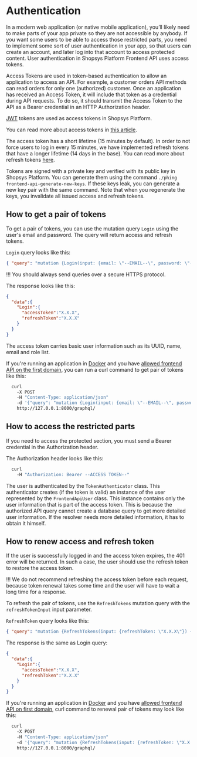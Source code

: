 # Authentication

In a modern web application (or native mobile application), you’ll likely need to make parts of your app private so they are not accessible by anybody.
If you want some users to be able to access those restricted parts, you need to implement some sort of user authentication in your app, so that users can create an account, and later log into that account to access protected content.
User authentication in Shopsys Platform Frontend API uses access tokens.

Access Tokens are used in token-based authentication to allow an application to access an API. For example, a customer orders API methods can read orders for only one (authorized) customer.
Once an application has received an Access Token, it will include that token as a credential during API requests. To do so, it should transmit the Access Token to the API as a Bearer credential in an HTTP Authorization header.

[JWT](https://jwt.io/introduction/) tokens are used as access tokens in Shopsys Platform.

You can read more about access tokens in [this article](https://auth0.com/docs/tokens/concepts/access-tokens).

The access token has a short lifetime (15 minutes by default).
In order to not force users to log in every 15 minutes, we have implemented refresh tokens that have a longer lifetime (14 days in the base).
You can read more about refresh tokens [here](https://auth0.com/docs/tokens/concepts/refresh-tokens).

Tokens are signed with a private key and verified with its public key in Shopsys Platform.
You can generate them using the command `./phing frontend-api-generate-new-keys`.
If these keys leak, you can generate a new key pair with the same command.
Note that when you regenerate the keys, you invalidate all issued access and refresh tokens.

## How to get a pair of tokens

To get a pair of tokens, you can use the mutation query `Login` using the user's email and password.
The query will return access and refresh tokens.

`Login` query looks like this:

```json
{ "query": "mutation {Login(input: {email: \"--EMAIL--\", password: \"--PASSWD--\"}) {accessToken, refreshToken}}"}
```

!!!
You should always send queries over a secure HTTPS protocol.

The response looks like this:

```json
{
  "data":{
    "Login":{
      "accessToken":"X.X.X",
      "refreshToken":"X.X.X"
    }
  }
}
```

The access token carries basic user information such as its UUID, name, email and role list.

If you're running an application in [Docker](../installation/installation-using-docker-application-setup.md) and you have [allowed frontend API on the first domain](./introduction-to-frontend-api.md), you can run a curl command to get pair of tokens like this:

```sh
  curl
    -X POST
    -H "Content-Type: application/json"
    -d '{"query": "mutation {Login(input: {email: \"--EMAIL--\", password: \"--PASSWD--\"}) {accessToken, refreshToken}}"}'
    http://127.0.0.1:8000/graphql/
```

## How to access the restricted parts

If you need to access the protected section, you must send a Bearer credential in the Authorization header.

The Authorization header looks like this:

```sh
  curl
    -H "Authorization: Bearer --ACCESS TOKEN--"
```

The user is authenticated by the `TokenAuthenticator` class.
This authenticator creates (if the token is valid) an instance of the user represented by the `FrontendApiUser` class.
This instance contains only the user information that is part of the access token.
This is because the authorized API query cannot create a database query to get more detailed user information.
If the resolver needs more detailed information, it has to obtain it himself.

## How to renew access and refresh token

If the user is successfully logged in and the access token expires, the 401 error will be returned. In such a case, the user should use the refresh token to restore the access token.

!!!
    We do not recommend refreshing the access token before each request, because token renewal takes some time and the user will have to wait a long time for a response.

To refresh the pair of tokens, use the `RefreshTokens` mutation query with the `refreshTokenInput` input parameter.

`RefreshToken` query looks like this:


```json
{ "query": "mutation {RefreshTokens(input: {refreshToken: \"X.X.X\"}) {accessToken, refreshToken}}"}
```

The response is the same as Login query:

```json
{
  "data":{
    "Login":{
      "accessToken":"X.X.X",
      "refreshToken":"X.X.X"
    }
  }
}
```

If you're running an application in [Docker](../installation/installation-using-docker-application-setup.md) and you have [allowed frontend API on first domain](./introduction-to-frontend-api.md), curl command to renewal pair of tokens may look like this:

```sh
  curl
    -X POST
    -H "Content-Type: application/json"
    -d '{"query": "mutation {RefreshTokens(input: {refreshToken: \"X.X.X\"}) {accessToken, refreshToken}}"}'
    http://127.0.0.1:8000/graphql/
```
